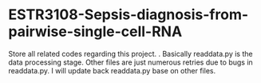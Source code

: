 # ESTR3108-Sepsis-diagnosis-from-pairwise-single-cell-RNA

Store all related codes regarding this project.
.
Basically readdata.py is the data processing stage.
Other files are just numerous retries due to bugs in readdata.py. I will update back readdata.py base on other files.
